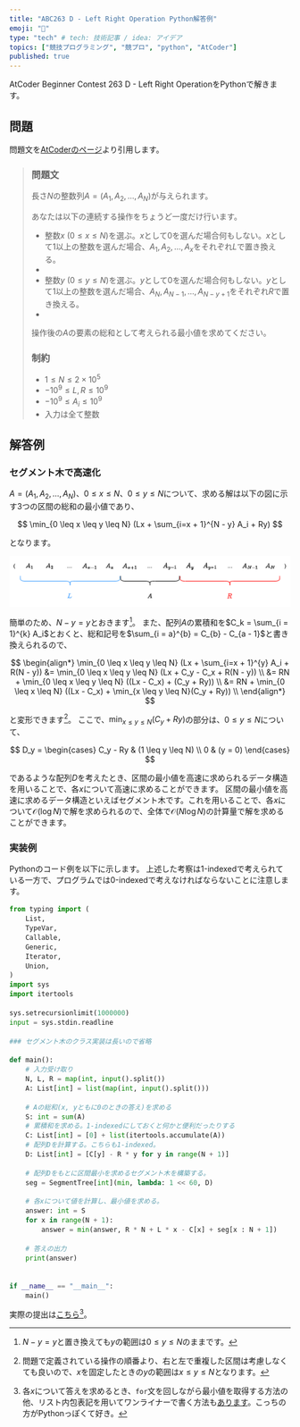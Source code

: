```yaml
---
title: "ABC263 D - Left Right Operation Python解答例"
emoji: "🎃"
type: "tech" # tech: 技術記事 / idea: アイデア
topics: ["競技プログラミング", "競プロ", "python", "AtCoder"]
published: true
---
```


AtCoder Beginner Contest 263 D - Left Right OperationをPythonで解きます。

## 問題

問題文を[AtCoderのページ](https://atcoder.jp/contests/abc263/tasks/abc263_d)より引用します。

> ### 問題文
>
> 長さ$N$の整数列$A=(A_1,A_2,\ldots,A_N)$が与えられます。
>
> あなたは以下の連続する操作をちょうど一度だけ行います。
>
> - 整数$x\ (0\leq x \leq N)$を選ぶ。$x$として$0$を選んだ場合何もしない。$x$として$1$以上の整数を選んだ場合、$A_1,A_2,\ldots,A_x$をそれぞれ$L$で置き換える。
> -
> - 整数$y\ (0\leq y \leq N)$を選ぶ。$y$として$0$を選んだ場合何もしない。$y$として$1$以上の整数を選んだ場合、$A_{N},A_{N-1},\ldots,A_{N-y+1}$をそれぞれ$R$で置き換える。
> -
>
> 操作後の$A$の要素の総和として考えられる最小値を求めてください。
>
> ### 制約
>
> - $1 \leq N \leq 2\times 10^5$
> - $-10^9 \leq L, R\leq 10^9$
> - $-10^9 \leq A_i\leq 10^9$
> - 入力は全て整数

## 解答例

### セグメント木で高速化

$A = (A_1, A_2, \ldots, A_N)$、$0 \leq x \leq N$、$0 \leq y \leq N$について、求める解は以下の図に示す3つの区間の総和の最小値であり、

$$
\min_{0 \leq x \leq y \leq N} (Lx + \sum_{i=x + 1}^{N - y} A_i + Ry)
$$

となります。

![](/images/6fa5083148bfe5/2022-08-10-10-51-39.png)

簡単のため、$N - y = y$とおきます[^1]。
また、配列$A$の累積和を$C_k = \sum_{i = 1}^{k} A_i$とおくと、総和記号を$\sum_{i = a}^{b} = C_{b} - C_{a - 1}$と書き換えられるので、

$$
\begin{align*}
\min_{0 \leq x \leq y \leq N} (Lx + \sum_{i=x + 1}^{y} A_i + R(N - y))
&= \min_{0 \leq x \leq y \leq N} (Lx + C_y - C_x + R(N - y)) \\
&= RN + \min_{0 \leq x \leq y \leq N} ((Lx - C_x) + (C_y + Ry)) \\
&= RN + \min_{0 \leq x \leq N} ((Lx - C_x) + \min_{x \leq y \leq N}(C_y + Ry)) \\
\end{align*}
$$

と変形できます[^2]。
ここで、$\min_{x \leq y \leq N}(C_y + Ry)$の部分は、$0 \leq y \leq N$について、

$$
D_y =
\begin{cases}
C_y - Ry & (1 \leq y \leq N) \\
0 & (y = 0)
\end{cases}
$$

であるような配列$D$を考えたとき、区間の最小値を高速に求められるデータ構造を用いることで、各$x$について高速に求めることができます。
区間の最小値を高速に求めるデータ構造といえばセグメント木です。これを用いることで、各$x$について$\mathcal{O}(\log N)$で解を求められるので、全体で$\mathcal{O}(N\log{N})$の計算量で解を求めることができます。

### 実装例

Pythonのコード例を以下に示します。
上述した考察は1-indexedで考えられている一方で、プログラムでは0-indexedで考えなければならないことに注意します。

```python:d.py
from typing import (
    List,
    TypeVar,
    Callable,
    Generic,
    Iterator,
    Union,
)
import sys
import itertools

sys.setrecursionlimit(1000000)
input = sys.stdin.readline

### セグメント木のクラス実装は長いので省略

def main():
    # 入力受け取り
    N, L, R = map(int, input().split())
    A: List[int] = list(map(int, input().split()))

    # Aの総和(x, yともに0のときの答え)を求める
    S: int = sum(A)
    # 累積和を求める。1-indexedにしておくと何かと便利だったりする
    C: List[int] = [0] + list(itertools.accumulate(A))
    # 配列Dを計算する。こちらも1-indexed。
    D: List[int] = [C[y] - R * y for y in range(N + 1)]

    # 配列Dをもとに区間最小を求めるセグメント木を構築する。
    seg = SegmentTree[int](min, lambda: 1 << 60, D)

    # 各xについて値を計算し、最小値を求める。
    answer: int = S
    for x in range(N + 1):
        answer = min(answer, R * N + L * x - C[x] + seg[x : N + 1])

    # 答えの出力
    print(answer)


if __name__ == "__main__":
    main()
```

実際の提出は[こちら](https://atcoder.jp/contests/abc263/submissions/33913014)[^3]。

[^1]: $N - y = y$と置き換えても$y$の範囲は$0 \leq y \leq N$のままです。
[^2]: 問題で定義されている操作の順番より、右と左で重複した区間は考慮しなくても良いので、$x$を固定したときの$y$の範囲は$x \leq y \leq N$となります。
[^3]: 各$x$について答えを求めるとき、`for`文を回しながら最小値を取得する方法の他、リスト内包表記を用いてワンライナーで書く方法も[あります](https://atcoder.jp/contests/abc263/submissions/33913042)。こっちの方がPythonっぽくて好き。
